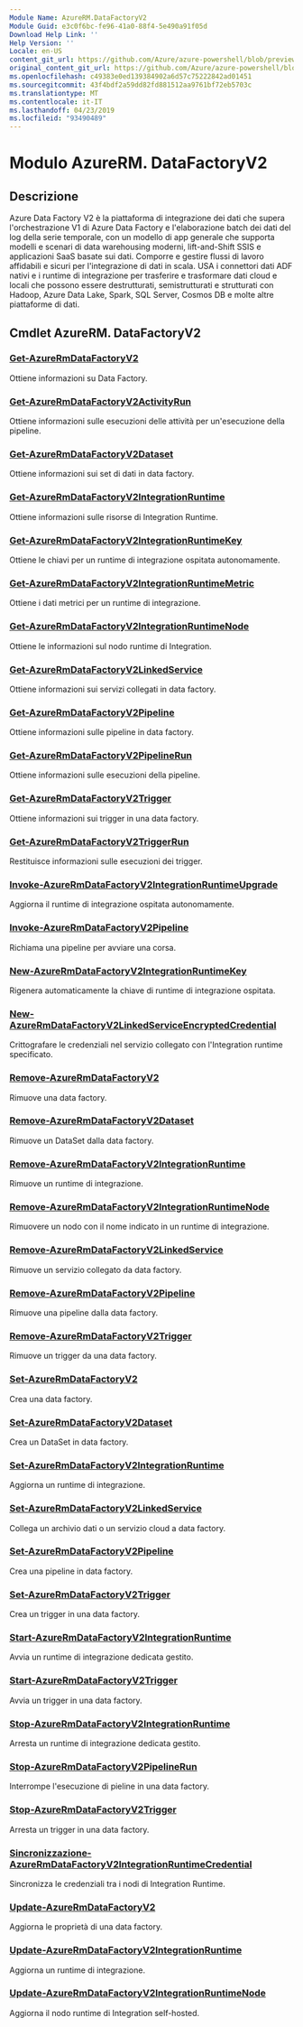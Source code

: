 ```yaml
---
Module Name: AzureRM.DataFactoryV2
Module Guid: e3c0f6bc-fe96-41a0-88f4-5e490a91f05d
Download Help Link: ''
Help Version: ''
Locale: en-US
content_git_url: https://github.com/Azure/azure-powershell/blob/preview/src/ResourceManager/DataFactoryV2/Commands.DataFactoryV2/help/AzureRM.DataFactoryV2.md
original_content_git_url: https://github.com/Azure/azure-powershell/blob/preview/src/ResourceManager/DataFactoryV2/Commands.DataFactoryV2/help/AzureRM.DataFactoryV2.md
ms.openlocfilehash: c49383e0ed139384902a6d57c75222842ad01451
ms.sourcegitcommit: 43f4bdf2a59dd82fd881512aa9761bf72eb5703c
ms.translationtype: MT
ms.contentlocale: it-IT
ms.lasthandoff: 04/23/2019
ms.locfileid: "93490489"
---
```

# Modulo AzureRM. DataFactoryV2
## Descrizione
Azure Data Factory V2 è la piattaforma di integrazione dei dati che supera l'orchestrazione V1 di Azure Data Factory e l'elaborazione batch dei dati del log della serie temporale, con un modello di app generale che supporta modelli e scenari di data warehousing moderni, lift-and-Shift SSIS e applicazioni SaaS basate sui dati. Comporre e gestire flussi di lavoro affidabili e sicuri per l'integrazione di dati in scala. USA i connettori dati ADF nativi e i runtime di integrazione per trasferire e trasformare dati cloud e locali che possono essere destrutturati, semistrutturati e strutturati con Hadoop, Azure Data Lake, Spark, SQL Server, Cosmos DB e molte altre piattaforme di dati.

## Cmdlet AzureRM. DataFactoryV2
### [Get-AzureRmDataFactoryV2](Get-AzureRmDataFactoryV2.md)
Ottiene informazioni su Data Factory.

### [Get-AzureRmDataFactoryV2ActivityRun](Get-AzureRmDataFactoryV2ActivityRun.md)
Ottiene informazioni sulle esecuzioni delle attività per un'esecuzione della pipeline.

### [Get-AzureRmDataFactoryV2Dataset](Get-AzureRmDataFactoryV2Dataset.md)
Ottiene informazioni sui set di dati in data factory.

### [Get-AzureRmDataFactoryV2IntegrationRuntime](Get-AzureRmDataFactoryV2IntegrationRuntime.md)
Ottiene informazioni sulle risorse di Integration Runtime.

### [Get-AzureRmDataFactoryV2IntegrationRuntimeKey](Get-AzureRmDataFactoryV2IntegrationRuntimeKey.md)
Ottiene le chiavi per un runtime di integrazione ospitata autonomamente.

### [Get-AzureRmDataFactoryV2IntegrationRuntimeMetric](Get-AzureRmDataFactoryV2IntegrationRuntimeMetric.md)
Ottiene i dati metrici per un runtime di integrazione. 

### [Get-AzureRmDataFactoryV2IntegrationRuntimeNode](Get-AzureRmDataFactoryV2IntegrationRuntimeNode.md)
Ottiene le informazioni sul nodo runtime di Integration.

### [Get-AzureRmDataFactoryV2LinkedService](Get-AzureRmDataFactoryV2LinkedService.md)
Ottiene informazioni sui servizi collegati in data factory.

### [Get-AzureRmDataFactoryV2Pipeline](Get-AzureRmDataFactoryV2Pipeline.md)
Ottiene informazioni sulle pipeline in data factory.

### [Get-AzureRmDataFactoryV2PipelineRun](Get-AzureRmDataFactoryV2PipelineRun.md)
Ottiene informazioni sulle esecuzioni della pipeline.

### [Get-AzureRmDataFactoryV2Trigger](Get-AzureRmDataFactoryV2Trigger.md)
Ottiene informazioni sui trigger in una data factory.

### [Get-AzureRmDataFactoryV2TriggerRun](Get-AzureRmDataFactoryV2TriggerRun.md)
Restituisce informazioni sulle esecuzioni dei trigger.

### [Invoke-AzureRmDataFactoryV2IntegrationRuntimeUpgrade](Invoke-AzureRmDataFactoryV2IntegrationRuntimeUpgrade.md)
Aggiorna il runtime di integrazione ospitata autonomamente.

### [Invoke-AzureRmDataFactoryV2Pipeline](Invoke-AzureRmDataFactoryV2Pipeline.md)
  Richiama una pipeline per avviare una corsa.

### [New-AzureRmDataFactoryV2IntegrationRuntimeKey](New-AzureRmDataFactoryV2IntegrationRuntimeKey.md)
Rigenera automaticamente la chiave di runtime di integrazione ospitata.

### [New-AzureRmDataFactoryV2LinkedServiceEncryptedCredential](New-AzureRmDataFactoryV2LinkedServiceEncryptedCredential.md)
Crittografare le credenziali nel servizio collegato con l'Integration runtime specificato.

### [Remove-AzureRmDataFactoryV2](Remove-AzureRmDataFactoryV2.md)
Rimuove una data factory.

### [Remove-AzureRmDataFactoryV2Dataset](Remove-AzureRmDataFactoryV2Dataset.md)
Rimuove un DataSet dalla data factory.

### [Remove-AzureRmDataFactoryV2IntegrationRuntime](Remove-AzureRmDataFactoryV2IntegrationRuntime.md)
Rimuove un runtime di integrazione.

### [Remove-AzureRmDataFactoryV2IntegrationRuntimeNode](Remove-AzureRmDataFactoryV2IntegrationRuntimeNode.md)
Rimuovere un nodo con il nome indicato in un runtime di integrazione.

### [Remove-AzureRmDataFactoryV2LinkedService](Remove-AzureRmDataFactoryV2LinkedService.md)
Rimuove un servizio collegato da data factory.

### [Remove-AzureRmDataFactoryV2Pipeline](Remove-AzureRmDataFactoryV2Pipeline.md)
Rimuove una pipeline dalla data factory.

### [Remove-AzureRmDataFactoryV2Trigger](Remove-AzureRmDataFactoryV2Trigger.md)
Rimuove un trigger da una data factory.

### [Set-AzureRmDataFactoryV2](Set-AzureRmDataFactoryV2.md)
Crea una data factory.

### [Set-AzureRmDataFactoryV2Dataset](Set-AzureRmDataFactoryV2Dataset.md)
Crea un DataSet in data factory.

### [Set-AzureRmDataFactoryV2IntegrationRuntime](Set-AzureRmDataFactoryV2IntegrationRuntime.md)
Aggiorna un runtime di integrazione.

### [Set-AzureRmDataFactoryV2LinkedService](Set-AzureRmDataFactoryV2LinkedService.md)
Collega un archivio dati o un servizio cloud a data factory.

### [Set-AzureRmDataFactoryV2Pipeline](Set-AzureRmDataFactoryV2Pipeline.md)
Crea una pipeline in data factory.

### [Set-AzureRmDataFactoryV2Trigger](Set-AzureRmDataFactoryV2Trigger.md)
Crea un trigger in una data factory.

### [Start-AzureRmDataFactoryV2IntegrationRuntime](Start-AzureRmDataFactoryV2IntegrationRuntime.md)
Avvia un runtime di integrazione dedicata gestito.

### [Start-AzureRmDataFactoryV2Trigger](Start-AzureRmDataFactoryV2Trigger.md)
Avvia un trigger in una data factory.

### [Stop-AzureRmDataFactoryV2IntegrationRuntime](Stop-AzureRmDataFactoryV2IntegrationRuntime.md)
Arresta un runtime di integrazione dedicata gestito.

### [Stop-AzureRmDataFactoryV2PipelineRun](Stop-AzureRmDataFactoryV2PipelineRun.md)
Interrompe l'esecuzione di pieline in una data factory.

### [Stop-AzureRmDataFactoryV2Trigger](Stop-AzureRmDataFactoryV2Trigger.md)
Arresta un trigger in una data factory.

### [Sincronizzazione-AzureRmDataFactoryV2IntegrationRuntimeCredential](Sync-AzureRmDataFactoryV2IntegrationRuntimeCredential.md)
Sincronizza le credenziali tra i nodi di Integration Runtime.

### [Update-AzureRmDataFactoryV2](Update-AzureRmDataFactoryV2.md)
Aggiorna le proprietà di una data factory.

### [Update-AzureRmDataFactoryV2IntegrationRuntime](Update-AzureRmDataFactoryV2IntegrationRuntime.md)
Aggiorna un runtime di integrazione.

### [Update-AzureRmDataFactoryV2IntegrationRuntimeNode](Update-AzureRmDataFactoryV2IntegrationRuntimeNode.md)
Aggiorna il nodo runtime di Integration self-hosted.

